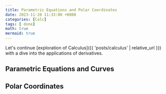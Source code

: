 ```yaml
---
title: Parametric Equations and Polar Coordinates
date: 2023-11-20 11:33:00 +0800
categories: [Calc]
tags: [ done]
math: true
mermaid: true 
---
```


Let's continue [exploration of Calculus]({{ 'posts/calculus' | relative_url }}) with a dive into the applications of derivatives.

## Parametric Equations and Curves

## Polar Coordinates